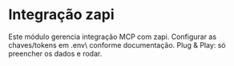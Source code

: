 # Integração zapi
Este módulo gerencia integração MCP com zapi.
Configurar as chaves/tokens em \.env\ conforme documentação.
Plug & Play: só preencher os dados e rodar.
